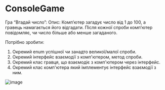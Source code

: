 # ConsoleGame
Гра “Вгадай число”:
Опис: Комп’ютер загадує число від 1 до 100, а гравець намагається його відгадати. Після кожної спроби комп’ютер повідомляє, чи число більше або менше загаданого.

Потрібно зробити:
1. Окремий enum успішної чи занадто великої/малої спроби.
2. Окремий інтерфейс взаємодії з комп'ютером, метод спроби.
3. Окремий клас гравця, що взаємодіє з комп'ютером через інтерфейс.
4. Окремий клас комп'ютера який імплементує інтерфейс взаємодії з ним.

![image](https://github.com/user-attachments/assets/378dab2e-1518-43c1-8c5d-4ea762d7f30c)
